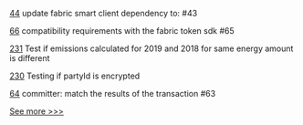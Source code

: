 
[44](https://github.com/hyperledger-labs/fabric-token-sdk/pull/44) update fabric smart client dependency to: #43

[66](https://github.com/hyperledger-labs/fabric-smart-client/pull/66) compatibility requirements with the fabric token sdk #65

[231](https://github.com/hyperledger-labs/blockchain-carbon-accounting/pull/231) Test if emissions calculated for 2019 and 2018 for same energy amount is different

[230](https://github.com/hyperledger-labs/blockchain-carbon-accounting/pull/230) Testing if partyId is encrypted

[64](https://github.com/hyperledger-labs/fabric-smart-client/pull/64) committer: match the results of the transaction #63


[See more >>>](https://start-here.hyperledger.org/pull-requests)
